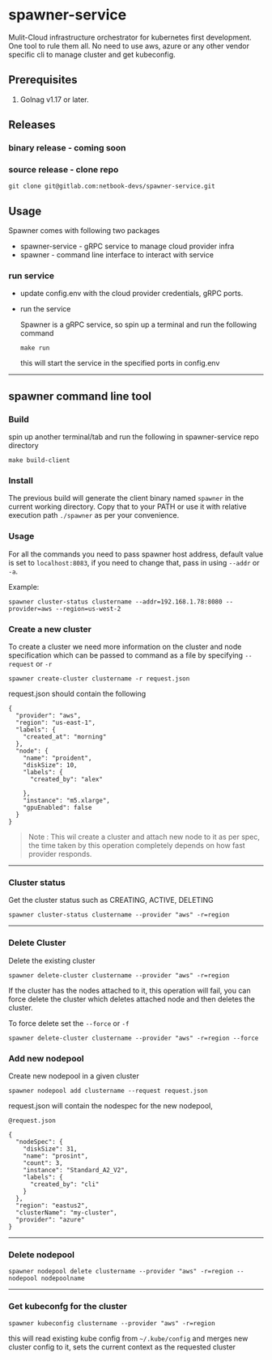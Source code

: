 # spawner-service

Mulit-Cloud infrastructure orchestrator for kubernetes first development. One tool to rule them all. No need to use aws, azure or any other vendor specific cli to manage cluster and get kubeconfig.



## Prerequisites
1. Golnag v1.17 or later.

## Releases

### binary release - coming soon

### source release - clone repo
 
```
git clone git@gitlab.com:netbook-devs/spawner-service.git
```

## Usage 

Spawner comes with following two packages

* spawner-service - gRPC service to manage cloud provider infra
* spawner  - command line interface to interact with service

### run service
  
-  update config.env with the cloud provider credentials, gRPC ports.

- run the service
  
  Spawner is a gRPC service, so spin up a terminal and run the following command
  ```
  make run
  ```

  this will start the service in the specified ports in config.env

---


## spawner command line tool

### Build

spin up another terminal/tab and run the following in spawner-service repo directory

```
make build-client
```

### Install

The previous build will generate the client binary named `spawner` in the current working directory. Copy that to your PATH or use it with relative execution path `./spawner` as per your convenience.

### Usage

For all the commands you need to pass spawner host address, default value is set to `localhost:8083`, if you need to change that, pass in using `--addr` or `-a`.

Example:

```
spawner cluster-status clustername --addr=192.168.1.78:8080 --provider=aws --region=us-west-2
```

### Create a new cluster

To create a cluster we need more information on the cluster and node specification which can be passed to command as a file by specifying `--request` or `-r`

```
spawner create-cluster clustername -r request.json
```

request.json should contain the following

```
{
  "provider": "aws",
  "region": "us-east-1",
  "labels": {
    "created_at": "morning"
  },
  "node": {
    "name": "proident",
    "diskSize": 10,
    "labels": {
      "created_by": "alex"
     
    },
    "instance": "m5.xlarge",
    "gpuEnabled": false
  }
}

```

> Note : This wil create a cluster and attach new node to it as per spec, the time taken by this operation completely depends on how fast provider responds.

---

### Cluster status

Get the cluster status such as CREATING, ACTIVE, DELETING

```
spawner cluster-status clustername --provider "aws" -r=region
```
----

### Delete Cluster 

Delete the existing cluster
```
spawner delete-cluster clustername --provider "aws" -r=region
```

If the cluster has the nodes attached to it, this operation will fail, you can force delete the cluster which deletes attached node and then deletes the cluster.

To force delete set the `--force` or `-f`

```
spawner delete-cluster clustername --provider "aws" -r=region --force
```

### Add new nodepool
Create new nodepool in a given cluster

```
spawner nodepool add clustername --request request.json
```

request.json will contain the nodespec for the new nodepool,

```
@request.json

{
  "nodeSpec": {
    "diskSize": 31,
    "name": "prosint",
    "count": 3,
    "instance": "Standard_A2_V2",
    "labels": {
      "created_by": "cli"
    }
  },
  "region": "eastus2",
  "clusterName": "my-cluster",
  "provider": "azure"
}
```
---

### Delete nodepool

```
spawner nodepool delete clustername --provider "aws" -r=region --nodepool nodepoolname
```

---

### Get kubeconfg for the cluster
```
spawner kubeconfig clustername --provider "aws" -r=region
```

this will read existing kube config from `~/.kube/config` and merges new cluster config to it, sets the current context as the requested cluster
